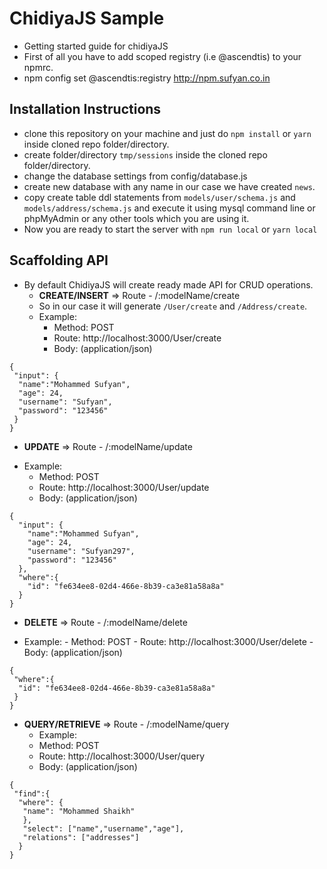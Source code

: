 # ChidiyaJS Sample
- Getting started guide for chidiyaJS
- First of all you have to add scoped registry (i.e @ascendtis) to your npmrc.
- npm config set @ascendtis:registry http://npm.sufyan.co.in

## Installation Instructions
- clone this repository on your machine and just do `npm install` or `yarn` inside cloned repo folder/directory.
- create folder/directory `tmp/sessions` inside the cloned repo folder/directory.
- change the database settings from config/database.js
- create new database with any name in our case we have created `news`.
- copy create table ddl statements from `models/user/schema.js` and `models/address/schema.js` and execute it using mysql command line or phpMyAdmin or any other tools which you are using it.
- Now you are ready to start the server with `npm run local` or `yarn local`

## Scaffolding API
- By default ChidiyaJS will create ready made API for CRUD operations.
  * **CREATE/INSERT** => Route - /:modelName/create
  - So in our case it will generate `/User/create` and `/Address/create`.
  - Example:
    - Method: POST
    - Route: http://localhost:3000/User/create
    - Body: (application/json)
      
 ```
 {
  "input": {
   "name":"Mohammed Sufyan",
   "age": 24,
   "username": "Sufyan",
   "password": "123456"
  }
 }
```


  * **UPDATE** => Route - /:modelName/update
  - Example:
  	- Method: POST
    - Route: http://localhost:3000/User/update
    - Body: (application/json)
```
{
  "input": {
    "name":"Mohammed Sufyan",
    "age": 24,
    "username": "Sufyan297",
    "password": "123456"
  },
  "where":{
    "id": "fe634ee8-02d4-466e-8b39-ca3e81a58a8a"
  }
}
```

   * **DELETE** => Route - /:modelName/delete
   - Example:
    - Method: POST
    - Route: http://localhost:3000/User/delete
    - Body: (application/json)
```
{
 "where":{
  "id": "fe634ee8-02d4-466e-8b39-ca3e81a58a8a"
 }
}
```

   * **QUERY/RETRIEVE** => Route - /:modelName/query
      - Example:
       - Method: POST
       - Route: http://localhost:3000/User/query
       - Body: (application/json)
```
{
 "find":{
  "where": {
   "name": "Mohammed Shaikh"
   },
   "select": ["name","username","age"],
   "relations": ["addresses"]
  }
}
```
